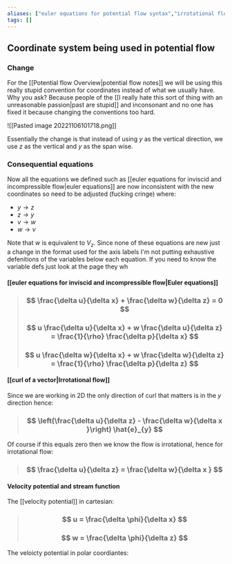```yaml
---
aliases: ["euler equations for potential flow syntax","irrotational flow for potential flow syntax"]
tags: []
---
```


## Coordinate system being used in potential flow
### Change
For the [[Potential flow Overview|potential flow notes]] we will be using this really stupid convention for coordinates instead of what we usually have. Why you ask? Because people of the [[I really hate this sort of thing with an unreasonable passion|past are stupid]] and inconsonant and no one has fixed it because changing the conventions too hard.

![[Pasted image 20221106101718.png]]

Essentially the change is that instead of using $y$ as the vertical direction, we use $z$ as the vertical and $y$ as the span wise.

### Consequential equations
Now all the equations we defined such as [[euler equations for inviscid and incompressible flow|euler equations]] are now inconsistent with the new coordinates so need to be adjusted (fucking cringe) where:
- $y\to z$
- $z \to y$
- $v \to w$
- $w \to v$

Note that $w$ is equivalent to $V_{z}$.
Since none of these equations are new just a change in the format used for the axis labels I'm not putting exhaustive defenitions of the variables below each equation. If you need to know the variable defs just look at the page they wh

#### [[euler equations for inviscid and incompressible flow|Euler equations]]

> ### $$ \frac{\delta u}{\delta x} + \frac{\delta w}{\delta z} = 0 $$
> ### $$ u \frac{\delta u}{\delta x} + w \frac{\delta u}{\delta z} = \frac{1}{\rho} \frac{\delta p}{\delta x} $$
> ### $$ u \frac{\delta w}{\delta x} + w \frac{\delta w}{\delta z} = \frac{1}{\rho} \frac{\delta p}{\delta z} $$

#### [[curl of a vector|Irrotational flow]] 

Since we are working in 2D the only direction of curl that matters is in the $y$ direction hence:

> ### $$ \left(\frac{\delta u}{\delta z} - \frac{\delta w}{\delta x }\right) \hat{e}_{y} $$

Of course if this equals zero then we know the flow is irrotational, hence for irrotational flow:

> ### $$ \frac{\delta u}{\delta z} = \frac{\delta w}{\delta x } $$

#### Velocity potential and stream function
The [[velocity potential]] in cartesian:

> ### $$ u = \frac{\delta \phi}{\delta x} $$
> ### $$ w = \frac{\delta \phi}{\delta z} $$

The veloicty potential in polar coordiantes:
> ### $$  $$
